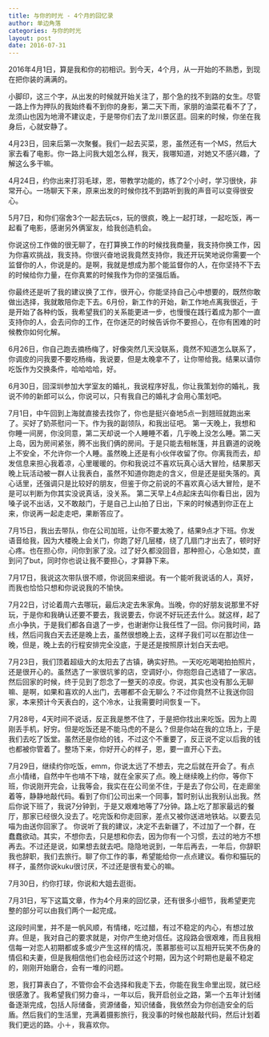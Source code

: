 ```yaml
---
title: 与你的时光 - 4个月的回忆录
author: 单边角落
categories: 与你的时光
layout: post
date: 2016-07-31
---
```


2016年4月1日，算是我和你的初相识。到今天，4个月，从一开始的不熟悉，到现在把你装的满满的。

小脚印，这三个字，从出发的时候就开始关注了，那个急的找不到路的女生。尽管一路上作为押队的我始终看不到你的身影，第二天下雨，家朋的油菜花看不了了，龙须山也因为地滑不建议走，于是带你们去了龙川景区逛。回来的时候，你坐在我身后，心就安静了。

4月23日，回来后第一次聚餐。我们一起去买菜，恩，虽然还有一个MS，然后大家去看了电影。你一路上问我大姐怎么样，我天，我哪知道，对她又不感兴趣，了解这么多干嘛。

4月24日，约你出来打羽毛球，恩，带教学功能的，练了2个小时，学习很快，非常开心。一场聊天下来，原来出发的时候你找不到路听到我的声音可以变得很安心。

5月7日，和你们宿舍3个一起去玩cs，玩的很疯，晚上一起打球，一起吃饭，再一起看了电影，感谢另外俩室友，给我创造机会。

你说这份工作做的很无聊了，在打算换工作的时候找我商量，我支持你换工作，因为你喜欢挑战，我支持。你很兴奋地说我竟然支持你，我还开玩笑地说你需要一个监督你的人，你说是的。是啊，我就是想成为那个能监督你的人，在你坚持不下去的时候给你力量，在你真累的时候我作为你的坚强后盾。

你最终还是听了我的建议换了工作，很开心，你能坚持自己心中想要的，既然你敢做出选择，我就敢陪你走下去。6月份，新工作的开始，新工作地点离我很近，于是开始了各种约饭，我希望我们的关系能更进一步，也慢慢在践行着成为那个一直支持你的人，会去问你的工作，在你迷茫的时候告诉你不要担心，在你有困难的时候教你如何化解。

6月26日，你自己跑去摘杨梅了，好像突然几天没联系，竟然不知道怎么联系了，你调皮的问我要不要吃杨梅，我说要，但是太晚拿不了，让你带给我。结果以请你吃饭作为交换条件，哈哈哈哈，好。

6月30日，回深圳参加大学室友的婚礼，我说程序好乱，你让我策划你的婚礼，我说不帅的新郎可以么，你说可以，只有我自己的婚礼才会用心策划吧。

7月1日，中午回到上海就直接去找你了，你也是挺兴奋地5点一到翘班就跑出来了。买好了奶茶慰问一下。作为我的副领队，和我出征吧。
第一天晚上，我想和你睡一间房，你没同意，第二天却说一个人睡睡不着，几乎晚上没怎么睡。第二天上岛，因为房间紧张，腾不出我们俩的房间。于是只能去租帐篷，并且霸道的说晚上不安全，不允许你一个人睡。虽然晚上还是有小伙伴收留了你。你离我而去，却发信息来担心我着凉，心里暖暖的。你和我说过不喜欢玩真心话大冒险，结果那天晚上玩活动被一群人让我表白，虽然不知道你跑走的含义，但是还是挺失落的。真心话里，还强调只是比较好的朋友，但鉴于你之前说的不喜欢真心话大冒险，是不是可以判断为你其实没说真话，没关系。
第二天早上4点起床去叫你看日出，因为嗓子说不出话，又不敢敲门，于是自己上山拍了日出，下来的时候遇到你正在上来，你说再一起走走吧，果断答应了。

7月15日，我出去带队，你在公司加班，让你不要太晚了，结果9点才下班。你发语音给我，因为大楼晚上会关门，你跑了好几层楼，绕了几扇门才出去了，顿时好心疼。也在担心你，问你到家了没。过了好久都没回音，那种担心，心急如焚，直到问了but，同时你也说让我不要担心，才算静下来。

7月17日，我说这次带队很不顺，你说回来细说。有一个能听我说话的人，真好，而我也恰恰只想和你说说我的不愉快。

7月22日，讨论着周六去哪玩，最后决定去朱家角。当晚，你的好朋友说那里不好玩，于是你和我确认还要不要去，我说要去，你说不好玩还去什么。就这样，起了点小争执，于是我们都各自退了一步，也谢谢你让我任性了一回。你问我时间，路线，然后问我白天去还是晚上去，虽然很想晚上去，这样子我们可以在那边住一晚，但是，晚上去的行程安排完全没底，于是还是按照原计划白天去吧。

7月23日，我们顶着超级大的太阳去了古镇，确实好热。一天吃吃喝喝拍拍照片，还是很开心的。虽然选了一家很坑爹的店，空调好小，你抱怨自己选错了一家店。然后回家的时候，终于见到了怨念了一整天的凉皮。你说，其实也没有那么无聊嘛、是啊，如果和喜欢的人出门，去哪都不会无聊么？不过你竟然不让我送你回家，本来预计今天表白的，这个冷水，让我需要时间恢复一下。

7月28号，4天时间不说话，反正我是憋不住了，于是把你找出来吃饭。因为上周刚丢手机，好穷。但是吃饭还是不能马虎的不是么？但是你站在我的立场上，于是我们去吃了饭堂。虽然还是你给的钱，不过这个不重要了，反正说不定以后我的钱也都被你管着了。整场下来，你好开心的样子，恩，要一直开心下去。

7月29日，继续约你吃饭，emm，你说太远了不想去，完之后就在开会了。有点点小情绪，自然中午也啃不下啥，就在全家买了点。晚上继续晚上约你，等你下班，你说刚开完会，让我等会，我实在在公司坐不住，于是去了你公司，在走廊坐着等，静静地敲代码。看到了你们公司出来一个同事，暂时别认出我别认出我。然后你说下班了，我说7分钟到，于是又艰难地等了7分钟。路上吃了那家最远的餐厅，那家已经很久没去了。吃完饭和你走回家，差点又被你送进地铁站。以要去见喵为由送你回家了。
你说听了我的建议，决定不去新疆了，不过加了一个群，在蠢蠢欲动。其实，不想你去，只是想和你去，因为你有一个习惯，去过的地方不想再去。不过还是说，如果想去就去吧。隐隐地说到，一年后再去，一年后，你辞职我也辞职，我们去旅行。聊了你工作的事，希望能给你一点点建议。看你和猫玩的样子，虽然你说kuku很讨厌，不过还是很有爱心的嘛。

7月30日，约你打球，你说和大姐去逛街。

7月31日，写下这篇文章，作为4个月来的回忆录，还有很多小细节，我希望更完整的部分可以由我们两个一起完成。

这段时间里，并不是一帆风顺，有情绪，吃过醋，有过不稳定的内心，有想过放弃。但是，我对自己的要求就是，对你产生绝对信任。这段路会很艰难，而且我相信每一对恋人初期都或多或少产生这样的情况，羡慕那些可以互相开玩笑不伤身的情侣和夫妻，但是我相信他们也会经历过这个时期，因为这个时期也是最不稳定的，刚刚开始磨合，会有一堆的问题。

恩，我打算表白了，不管你会不会选择和我走下去，你能在我生命里出现，就已经很感激了。我希望我们努力奋斗，一年以后，我开启创业之路，第一个五年计划储备逐渐完成，包括人际储备，资源储备，知识储备，我依然会为你创造安全的后盾。然后我们的生活里，充满着摄影旅行，我没事的时候也敲敲代码，然后计划着我们更远的路。小＋，我喜欢你。
